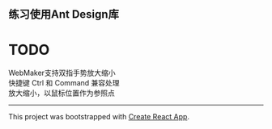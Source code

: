 
## 练习使用Ant Design库   

# TODO   
WebMaker支持双指手势放大缩小   
快捷键 Ctrl 和 Command 兼容处理   
放大缩小，以鼠标位置作为参照点

---
This project was bootstrapped with [Create React App](https://github.com/facebook/create-react-app).
